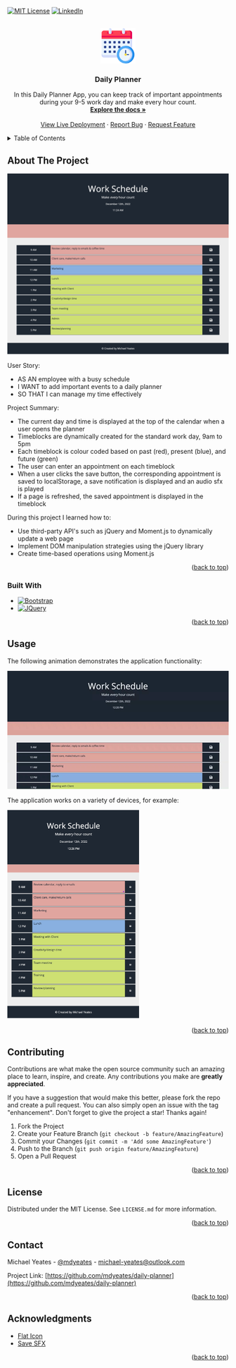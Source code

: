 <a name="readme-top"></a>

[![MIT License][license-shield]][license-url]
[![LinkedIn][linkedin-shield]][linkedin-url]

<!-- PROJECT LOGO -->
<br />
<div align="center">
  <a href="https://github.com/mdyeates/daily-planner">
    <img src="assets/images/readmelogo.png" alt="Logo" width="80" height="80">
  </a>

<h3 align="center">Daily Planner</h3>

  <p align="center">
  In this Daily Planner App, you can keep track of important appointments during your 9-5 work day and make every hour count.

<br />
<a href="https://github.com/mdyeates/daily-planner"><strong>Explore the docs »</strong></a>
<br />
<br />
<a href="https://mdyeates.github.io/daily-planner/">View Live Deployment</a>
·
<a href="https://github.com/mdyeates/daily-planner/issues">Report Bug</a>
·
<a href="https://github.com/mdyeates/daily-planner/issues">Request Feature</a>

  </p>
</div>

<!-- TABLE OF CONTENTS -->
<details>
  <summary>Table of Contents</summary>
  <ol>
    <li>
      <a href="#about-the-project">About The Project</a>
      <ul>
        <li><a href="#built-with">Built With</a></li>
      </ul>
    </li>
        <li><a href="#usage">Usage</a></li>
    <li><a href="#contributing">Contributing</a></li>
    <li><a href="#license">License</a></li>
    <li><a href="#contact">Contact</a></li>
    <li><a href="#acknowledgments">Acknowledgments</a></li>
  </ol>
</details>

<!-- ABOUT THE PROJECT -->

## About The Project

[![Daily Planner][product-screenshot]](https://mdyeates.github.io/daily-planner/)

User Story:

- AS AN employee with a busy schedule
- I WANT to add important events to a daily planner
- SO THAT I can manage my time effectively

Project Summary:

- The current day and time is displayed at the top of the calendar when a user opens the planner
- Timeblocks are dynamically created for the standard work day, 9am to 5pm
- Each timeblock is colour coded based on past (red), present (blue), and future (green)
- The user can enter an appointment on each timeblock
- When a user clicks the save button, the corresponding appointment is saved to localStorage, a save notification is displayed and an audio sfx is played
- If a page is refreshed, the saved appointment is displayed in the timeblock

During this project I learned how to:

- Use third-party API's such as jQuery and Moment.js to dynamically update a web page
- Implement DOM manipulation strategies using the jQuery library
- Create time-based operations using Moment.js

<p align="right">(<a href="#readme-top">back to top</a>)</p>

### Built With

- [![Bootstrap][bootstrap.com]][bootstrap-url]
- [![JQuery][jquery.com]][jquery-url]

<p align="right">(<a href="#readme-top">back to top</a>)</p>

## Usage

The following animation demonstrates the application functionality:

![Daily Planner](assets/images/usagegif.gif)

The application works on a variety of devices, for example:

<img src="assets/images/mobile.png" width="300">

<p align="right">(<a href="#readme-top">back to top</a>)</p>

<!-- CONTRIBUTING -->

## Contributing

Contributions are what make the open source community such an amazing place to learn, inspire, and create. Any contributions you make are **greatly appreciated**.

If you have a suggestion that would make this better, please fork the repo and create a pull request. You can also simply open an issue with the tag "enhancement".
Don't forget to give the project a star! Thanks again!

1. Fork the Project
2. Create your Feature Branch (`git checkout -b feature/AmazingFeature`)
3. Commit your Changes (`git commit -m 'Add some AmazingFeature'`)
4. Push to the Branch (`git push origin feature/AmazingFeature`)
5. Open a Pull Request

<p align="right">(<a href="#readme-top">back to top</a>)</p>

<!-- LICENSE -->

## License

Distributed under the MIT License. See `LICENSE.md` for more information.

<p align="right">(<a href="#readme-top">back to top</a>)</p>

<!-- CONTACT -->

## Contact

Michael Yeates - [@mdyeates](https://twitter.com/mdyeates) - michael-yeates@outlook.com

Project Link: [https://github.com/mdyeates/daily-planner](https://github.com/mdyeates/daily-planner)

<p align="right">(<a href="#readme-top">back to top</a>)</p>

<!-- ACKNOWLEDGMENTS -->

## Acknowledgments

- [Flat Icon](https://www.flaticon.com/free-icons/calendar)
- [Save SFX](https://mixkit.co/)

<p align="right">(<a href="#readme-top">back to top</a>)</p>

<!-- MARKDOWN LINKS & IMAGES -->

[license-shield]: https://img.shields.io/github/license/mdyeates/daily-planner.svg?style=for-the-badge
[license-url]: https://github.com/mdyeates/daily-planner/blob/main/LICENSE
[linkedin-shield]: https://img.shields.io/badge/-LinkedIn-black.svg?style=for-the-badge&logo=linkedin&colorB=555
[linkedin-url]: https://linkedin.com/in/mdyeates
[product-screenshot]: assets/images/screenshot.png
[bootstrap.com]: https://img.shields.io/badge/Bootstrap-563D7C?style=for-the-badge&logo=bootstrap&logoColor=white
[bootstrap-url]: https://getbootstrap.com
[jquery.com]: https://img.shields.io/badge/jQuery-0769AD?style=for-the-badge&logo=jquery&logoColor=white
[jquery-url]: https://jquery.com
